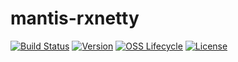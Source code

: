 # mantis-rxnetty

[![Build Status](https://img.shields.io/travis/Netflix/mantis-rxnetty.svg)](https://travis-ci.org/Netflix/mantis-rxnetty)
[![Version](https://img.shields.io/bintray/v/netflixoss/maven/mantis-rxnetty.svg)](https://bintray.com/netflixoss/maven/mantis-rxnetty/_latestVersion)
[![OSS Lifecycle](https://img.shields.io/osslifecycle/Netflix/mantis-rxnetty.svg)](https://github.com/Netflix/mantis-rxnetty)
[![License](https://img.shields.io/github/license/Netflix/mantis-rxnetty.svg)](https://www.apache.org/licenses/LICENSE-2.0)